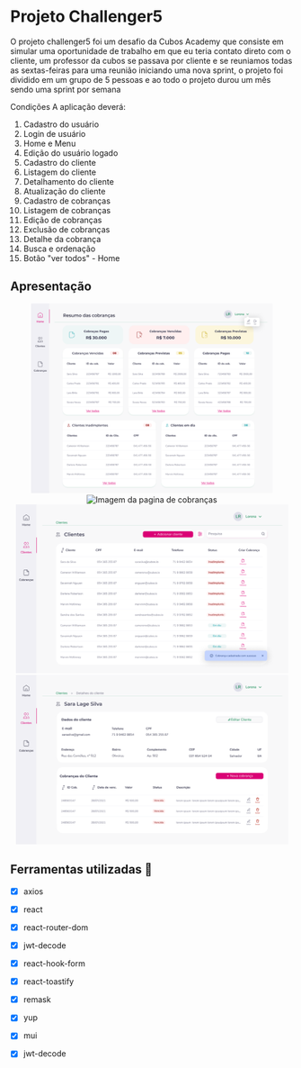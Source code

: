 # Projeto Challenger5

O projeto challenger5 foi um desafio da Cubos Academy que consiste em simular uma oportunidade de trabalho em que eu teria contato direto com o cliente, um professor da cubos se passava por cliente e se reuniamos todas as sextas-feiras para uma reunião iniciando uma nova sprint, o projeto foi dividido em um grupo de 5 pessoas e ao todo o projeto durou um mês sendo uma sprint por semana


Condições
A aplicação deverá:

 1. Cadastro do usuário
 2. Login de usuário
 3. Home e Menu
 4. Edição do usuário logado
 5. Cadastro do cliente
 6. Listagem do cliente
 7. Detalhamento do cliente
 8. Atualização do cliente
 9. Cadastro de cobranças
 10. Listagem de cobranças
 11. Edição de cobranças
 12. Exclusão de cobranças
 13. Detalhe da cobrança
 14. Busca e ordenação
 15. Botão "ver todos" - Home
 


## Apresentação

<div align="center">
  <img
    width="430"    				src="https://github.com/williandan/Projeto_challenger5/blob/master/public/Home%20e%20Menu.png?raw=true" 
    alt="Imagem da home" />
      <img
    width="540"    				src="https://github.com/williandan/Projeto_challenger5/blob/master/public/Listagem%20de%20Cobran%C3%A7as.png?raw=true" 
    alt="Imagem da pagina de cobranças" />
</div>
<div align="center">
      <img
    width="485-"    				src="https://github.com/williandan/Projeto_challenger5/blob/master/public/Feedback%20positivo%20-Listagem%20de%20Clientes%20-%20Listagem%20Clientes.png?raw=true" 
    alt="Imagem da pagina de cobranças com um toast de sucesso" />
      <img
    width="485"    				src="https://github.com/williandan/Projeto_challenger5/blob/master/public/Detalhes%20do%20Cliente.png?raw=true" 
    alt="Imagem da pagina de um cliente especifico" />

</div>

## Ferramentas utilizadas 🧰

- [x] axios
- [x] react
- [x] react-router-dom
- [x] jwt-decode
- [x] react-hook-form
- [x] react-toastify
- [x] remask
- [x] yup
- [x] mui
- [x] jwt-decode

